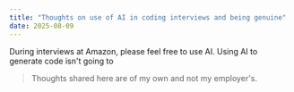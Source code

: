 ```yaml
---
title: "Thoughts on use of AI in coding interviews and being genuine"
date: 2025-08-09
---
```


During interviews at Amazon, please feel free to use AI. Using AI to generate code isn't going to 


> Thoughts shared here are of my own and not my employer's. 
